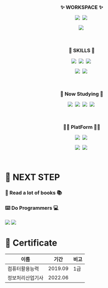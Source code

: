 <!--
**mjmj1/mjmj1** is a ✨ _special_ ✨ repository because its `README.md` (this file) appears on your GitHub profile.

Here are some ideas to get you started:

- 🔭 I’m currently working on ...
- 🌱 I’m currently learning ...
- 👯 I’m looking to collaborate on ...
- 🤔 I’m looking for help with ...
- 💬 Ask me about ...
- 📫 How to reach me: ...
- 😄 Pronouns: ...
- ⚡ Fun fact: ...
-->

<h3 align="center"> ✨ WORKSPACE ✨ </h3>
<p align="center">
 <img src="https://img.shields.io/badge/NVIDIA-RTX4060ti-76B900?style=for-the-badge&logo=nvidia&logoColor=white"/>&nbsp
 <img src="https://img.shields.io/badge/Intel-Core_i5_12th-0071C5?style=for-the-badge&logo=intel&logoColor=white"/>&nbsp
</p>
<p align="center">
 <img src="https://img.shields.io/badge/Windows-Galaxy Book 4 pro-0078D6?style=for-the-badge&logo=windows&logoColor=white"/>&nbsp
</p>
<br>

<h3 align="center"> 🤡 SKILLS 🤡 </h3>
<p align="center">
<img src="https://img.shields.io/badge/C%23-239120?style=for-the-badge&logo=c-sharp&logoColor=white"/>&nbsp
<img src="https://img.shields.io/badge/C%2B%2B-00599C?style=for-the-badge&logo=c%2B%2B&logoColor=white"/>&nbsp
<img src="https://img.shields.io/badge/Python-3776AB?style=for-the-badge&logo=python&logoColor=white"/>&nbsp
</p>
<p align="center">
 <img src="https://img.shields.io/badge/.NET-5C2D91?style=for-the-badge&logo=.net&logoColor=white"/>&nbsp
 <img src="https://img.shields.io/badge/Unity-100000?style=for-the-badge&logo=unity&logoColor=white"/>&nbsp
</p>
<br>

<h3 align="center"> 🥸 Now Studying 🥸 </h3>
<p align="center">
 <img src="https://img.shields.io/badge/Python-3776AB?style=for-the-badge&logo=python&logoColor=white"/>&nbsp
 <img src="https://img.shields.io/badge/Java-ED8B00?style=for-the-badge&logo=openjdk&logoColor=white"/>&nbsp
 <img src="https://img.shields.io/badge/Unity-100000?style=for-the-badge&logo=unity&logoColor=white"/>&nbsp
 <img src="https://img.shields.io/badge/Android-3DDC84?style=for-the-badge&logo=android&logoColor=white"/>&nbsp
</p>
<br>

<h3 align="center"> 😶‍🌫️ PlatForm 😶‍🌫️ </h3>
<p align="center">
 <img src="https://img.shields.io/badge/Windows-0078D6?style=for-the-badge&logo=windows&logoColor=white"/>&nbsp
 <img src="https://img.shields.io/badge/Android-3DDC84?style=for-the-badge&logo=android&logoColor=white"/>&nbsp
</p>
<p align="center">
 <img src="https://img.shields.io/badge/Visual_Studio-5C2D91?style=for-the-badge&logo=visual%20studio&logoColor=white"/>&nbsp
 <img src="https://img.shields.io/badge/Visual%20Studio%20Code-007ACC.svg?&style=for-the-badge&logo=Visual%20Studio%20Code&logoColor=white"/>&nbsp
</p>
<br>

# 🐳 NEXT STEP
<p align="center">
 <h3>
  📖 Read a lot of books 📚
 </h3>
 <h3>
  ⌨️ Do Programmers 💻
 </h3>
 <h3>
  <img src="https://img.shields.io/badge/Rust-000000?style=for-the-badge&logo=rust&logoColor=white"/> <img src="https://img.shields.io/badge/Django-092E20?style=for-the-badge&logo=django&logoColor=white"/> 
 </h3>
</p>

# 🤪 Certificate

|이름|기간|비고|
|------|---|----|
|컴퓨터활용능력|2019.09|1급|
|정보처리산업기사|2022.06||

</div>

